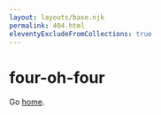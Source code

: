 ```yaml
---
layout: layouts/base.njk
permalink: 404.html
eleventyExcludeFromCollections: true
---
```


# four-oh-four

Go <a href="{{ '/' | url }}">home</a>.
